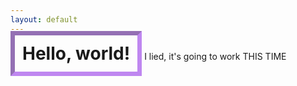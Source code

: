 ```yaml
---
layout: default
---
```


<h1 style="border: 7px inset #a758ecb6; display: inline; padding:12px;">Hello, world!</h1>
I lied, it's going to work THIS TIME